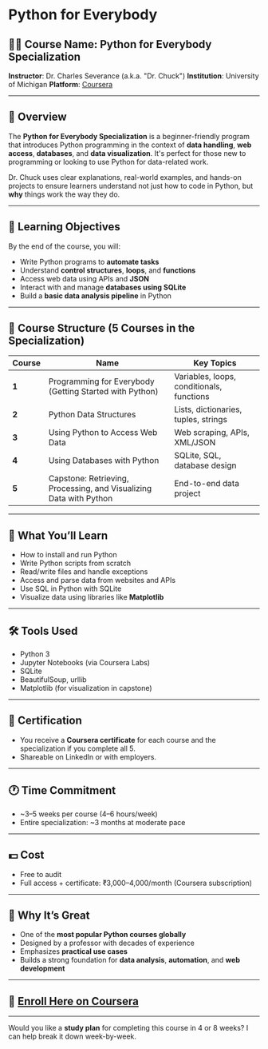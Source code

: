 # Python for Everybody

## 🧑‍🏫 **Course Name**: Python for Everybody Specialization

**Instructor**: Dr. Charles Severance (a.k.a. "Dr. Chuck")
**Institution**: University of Michigan
**Platform**: [Coursera](https://www.coursera.org/specializations/python)

---

## 📘 **Overview**

The **Python for Everybody Specialization** is a beginner-friendly program that introduces Python programming in the context of **data handling**, **web access**, **databases**, and **data visualization**. It's perfect for those new to programming or looking to use Python for data-related work.

Dr. Chuck uses clear explanations, real-world examples, and hands-on projects to ensure learners understand not just how to code in Python, but **why** things work the way they do.

---

## 🎯 **Learning Objectives**

By the end of the course, you will:

* Write Python programs to **automate tasks**
* Understand **control structures**, **loops**, and **functions**
* Access web data using APIs and **JSON**
* Interact with and manage **databases using SQLite**
* Build a **basic data analysis pipeline** in Python

---

## 🧩 **Course Structure** (5 Courses in the Specialization)

| Course | Name                                                               | Key Topics                                |
| ------ | ------------------------------------------------------------------ | ----------------------------------------- |
| **1**  | Programming for Everybody (Getting Started with Python)            | Variables, loops, conditionals, functions |
| **2**  | Python Data Structures                                             | Lists, dictionaries, tuples, strings      |
| **3**  | Using Python to Access Web Data                                    | Web scraping, APIs, XML/JSON              |
| **4**  | Using Databases with Python                                        | SQLite, SQL, database design              |
| **5**  | Capstone: Retrieving, Processing, and Visualizing Data with Python | End-to-end data project                   |

---

## 🧠 **What You’ll Learn**

* How to install and run Python
* Write Python scripts from scratch
* Read/write files and handle exceptions
* Access and parse data from websites and APIs
* Use SQL in Python with SQLite
* Visualize data using libraries like **Matplotlib**

---

## 🛠 **Tools Used**

* Python 3
* Jupyter Notebooks (via Coursera Labs)
* SQLite
* BeautifulSoup, urllib
* Matplotlib (for visualization in capstone)

---

## 📜 **Certification**

* You receive a **Coursera certificate** for each course and the specialization if you complete all 5.
* Shareable on LinkedIn or with employers.

---

## 🕐 **Time Commitment**

* \~3–5 weeks per course (4–6 hours/week)
* Entire specialization: \~3 months at moderate pace

---

## 💵 **Cost**

* Free to audit
* Full access + certificate: ₹3,000–4,000/month (Coursera subscription)

---

## 🌟 **Why It’s Great**

* One of the **most popular Python courses globally**
* Designed by a professor with decades of experience
* Emphasizes **practical use cases**
* Builds a strong foundation for **data analysis**, **automation**, and **web development**

---

## 🔗 [Enroll Here on Coursera](https://www.coursera.org/specializations/python)

---

Would you like a **study plan** for completing this course in 4 or 8 weeks? I can help break it down week-by-week.
